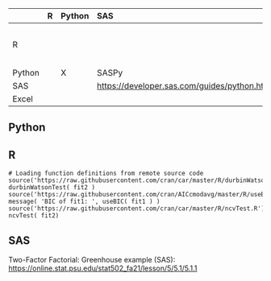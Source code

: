 
| | R |Python | SAS | Excel |
| :-- | :--| :-- | :-- | :-- | 
| R | | | | https://rstudio-conf-2020.github.io/r-for-excel/ |
| Python |  | X | SASPy | |  
| SAS | | | https://developer.sas.com/guides/python.html | X | 
| Excel |


## Python

## R

```
# Loading function definitions from remote source code
source('https://raw.githubusercontent.com/cran/car/master/R/durbinWatsonTest.R'); durbinWatsonTest( fit2 )
source('https://raw.githubusercontent.com/cran/AICcmodavg/master/R/useBIC.R'); message( 'BIC of fit1: ', useBIC( fit1 ) )
source('https://raw.githubusercontent.com/cran/car/master/R/ncvTest.R'); ncvTest( fit2)
```

## SAS
Two-Factor Factorial: Greenhouse example (SAS): https://online.stat.psu.edu/stat502_fa21/lesson/5/5.1/5.1.1

